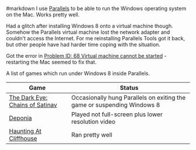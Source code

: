 #markdown
I use [Parallels](https://www.parallels.com/products/desktop/)
to be able to run the Windows operating system on the Mac.
Works pretty well.

Had a glitch after installing Windows 8 onto a virtual
machine though.  Somehow the Parallels virtual machine
lost the network adapter and couldn't access the Internet.
For me reinstalling Parallels Tools got it back, but
other people have had harder time coping with the situation.

Got the error in [Problem ID: 68 Virtual machine cannot be started](https://kb.parallels.com/en/9231) - restarting the Mac seemed to fix that.

A list of games which run under Windows 8 inside Parallels.

Game|Status
-|-
[The Dark Eye: Chains of Satinav](https://www.daedalic.com/)|Occasionally hung Parallels on exiting the game or suspending Windows 8
[Deponia](https://www.daedalic.com/)|Played not full-screen plus lower resolution video
[Haunting At Cliffhouse](http://www.mysterymanor.net/Cliffhouse/index.htm)|Ran pretty well
